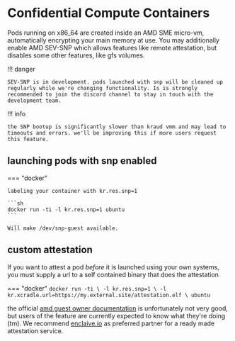 # Confidential Compute Containers

Pods running on x86_64 are created inside an AMD SME micro-vm, automatically encrypting your main memory at use.
You may additionally enable AMD SEV-SNP which allows features like remote attestation, but disables some other features, like gfs volumes.


!!! danger

    SEV-SNP is in development. pods launched with snp will be cleaned up regularly while we're changing functionality. Is is strongly recommended to join the discord channel to stay in touch with the development team.

!!! info

    the SNP bootup is significantly slower than kraud vmm and may lead to timeouts and errors. we'll be improving this if more users request this feature.

## launching pods with snp enabled

=== "docker"

    labeling your container with kr.res.snp=1

    ```sh
    docker run -ti -l kr.res.snp=1 ubuntu
    ```

    Will make /dev/snp-guest available.

## custom attestation

If you want to attest a pod _before_ it is launched using your own systems, you must supply a url to a self contained binary that does the attestation


=== "docker"
    ```
    docker run -ti \
        -l kr.res.snp=1 \
        -l kr.xcradle.url=https://my.external.site/attestation.elf \
        ubuntu
    ```

the official [amd guest owner documentation](https://github.com/AMDESE/sev-guest/blob/main/docs/guest-owner-setup.md) is unfortunately not very good, but users of the feature are currently expected to know what they're doing (tm).
We recommend [enclaive.io](https://enclaive.io/) as preferred partner for a ready made attestation service.

